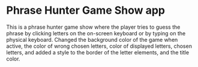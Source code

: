 # Phrase Hunter Game Show app
 This is a phrase hunter game show where the player tries to guess the phrase by clicking letters on the on-screen keyboard or by typing on the physical keyboard.
 Changed the background color of the game when active, the color of wrong chosen letters, color of displayed letters, chosen letters, and added a style to the border of the letter elements, and the title color.
